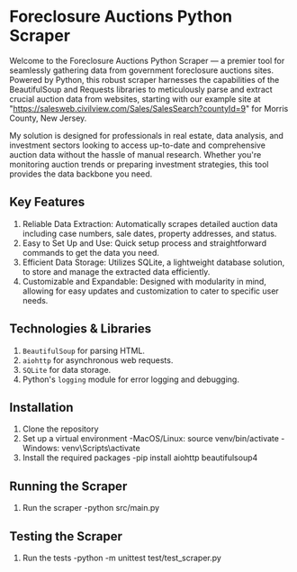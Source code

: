 # Foreclosure Auctions Python Scraper

Welcome to the Foreclosure Auctions Python Scraper — a premier tool for
seamlessly gathering data from government foreclosure auctions sites.
Powered by Python, this robust scraper harnesses the capabilities of
the BeautifulSoup and Requests libraries to meticulously parse and
extract crucial auction data from websites, starting with our example
site at "https://salesweb.civilview.com/Sales/SalesSearch?countyId=9"
for Morris County, New Jersey.

My solution is designed for professionals in real estate, data analysis,
and investment sectors looking to access up-to-date and comprehensive
auction data without the hassle of manual research. Whether you're
monitoring auction trends or preparing investment strategies, this tool
provides the data backbone you need.

## Key Features

1.  Reliable Data Extraction: Automatically scrapes detailed auction data
    including case numbers, sale dates, property addresses, and status.
2.  Easy to Set Up and Use: Quick setup process and straightforward commands
    to get the data you need.
3.  Efficient Data Storage: Utilizes SQLite, a lightweight database solution,
    to store and manage the extracted data efficiently.
4.  Customizable and Expandable: Designed with modularity in mind, allowing
    for easy updates and customization to cater to specific user needs.

## Technologies & Libraries

1. `BeautifulSoup` for parsing HTML.
2. `aiohttp` for asynchronous web requests.
3. `SQLite` for data storage.
4. Python's `logging` module for error logging and debugging.

## Installation

1.  Clone the repository
2.  Set up a virtual environment
    -MacOS/Linux: source venv/bin/activate
    -Windows: venv\Scripts\activate
3.  Install the required packages
    -pip install aiohttp beautifulsoup4

## Running the Scraper

1.  Run the scraper
    -python src/main.py

## Testing the Scraper

1.  Run the tests
    -python -m unittest test/test_scraper.py
